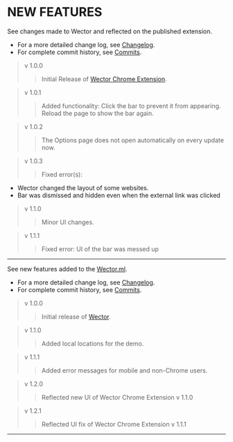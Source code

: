 **NEW FEATURES**
================

See changes made to Wector and reflected on the published extension.
 
- For a more detailed change log, see [Changelog](https://github.com/khaaliDimaag/Wector/blob/master/mkdwn/CHANGELOG.md "Complete Changelog").
- For complete commit history, see [Commits](https://github.com/khaaliDimaag/Wector/commits "Commit History").

> v 1.0.0
>> Initial Release of [Wector Chrome Extension](https://chrome.google.com/webstore/detail/fnhndnmiikmadhdpfajepacocmeaikde "See on the Chrome Webstore").

> v 1.0.1
>> Added functionality: Click the bar to prevent it from appearing. Reload the page to show the bar again.

> v 1.0.2
>> The Options page does not open automatically on every update now.

> v 1.0.3
>> Fixed error(s):
- Wector changed the layout of some websites.
- Bar was dismissed and hidden even when the external link was clicked

> v 1.1.0
>> Minor UI changes.

> v 1.1.1
>> Fixed error: UI of the bar was messed up

* * *

See new features added to the [Wector.ml](http://wector.ml "Visit us!").
  
- For a more detailed change log, see [Changelog](https://github.com/khaaliDimaag/Wector/blob/master/mkdwn/CHANGELOG.md "Complete Changelog").
- For complete commit history, see [Commits](https://github.com/khaaliDimaag/Wector/commits "Commit History").

> v 1.0.0
>> Initial release of [Wector](http://wector.ml "Visit us!").

> v 1.1.0
>> Added local locations for the demo.

> v 1.1.1
>> Added error messages for mobile and non-Chrome users.

> v 1.2.0
>> Reflected new UI of Wector Chrome Extension v 1.1.0

> v 1.2.1
>> Reflected UI fix of Wector Chrome Extension v 1.1.1

* * *
